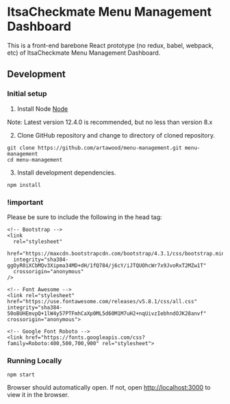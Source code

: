 # ItsaCheckmate Menu Management Dashboard

This is a front-end barebone React prototype (no redux, babel, webpack, etc) of ItsaCheckmate Menu Management Dashboard.

## Development

### Initial setup

1. Install Node [Node](https://nodejs.org/en/)

Note: Latest version 12.4.0 is recommended, but no less than version 8.x

2. Clone GitHub repository and change to directory of cloned repository.

```
git clone https://github.com/artawood/menu-management.git menu-management
cd menu-management
```

3. Install development dependencies.

```
npm install
```

### !important

Please be sure to include the following in the head tag:

```
<!-- Bootstrap -->
<link
  rel="stylesheet"
  href="https://maxcdn.bootstrapcdn.com/bootstrap/4.3.1/css/bootstrap.min.css"
  integrity="sha384-ggOyR0iXCbMQv3Xipma34MD+dH/1fQ784/j6cY/iJTQUOhcWr7x9JvoRxT2MZw1T"
  crossorigin="anonymous"
/>

<!-- Font Awesome -->
<link rel="stylesheet" href="https://use.fontawesome.com/releases/v5.8.1/css/all.css" integrity="sha384-50oBUHEmvpQ+1lW4y57PTFmhCaXp0ML5d60M1M7uH2+nqUivzIebhndOJK28anvf" crossorigin="anonymous">

<!-- Google Font Roboto -->
<link href="https://fonts.googleapis.com/css?family=Roboto:400,500,700,900" rel="stylesheet">

```

### Running Locally

```
npm start
```

Browser should automatically open. If not, open [http://localhost:3000](http://localhost:3000) to view it in the browser.
